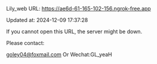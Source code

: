 Lily_web URL: https://ae6d-61-165-102-156.ngrok-free.app

Updated at: 2024-12-09 17:37:28

If you cannot open this URL, the server might be down.

Please contact: 

goley04@foxmail.com Or Wechat:GL_yeaH
